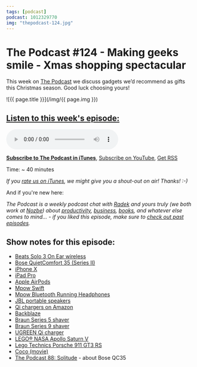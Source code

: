 ```yaml
---
tags: [podcast]
podcast: 1012329770
img: "thepodcast-124.jpg"
---
```


# The Podcast #124 - Making geeks smile - Xmas shopping spectacular

This week on [The Podcast][p] we discuss gadgets we’d recommend as gifts this Christmas season. Good luck choosing yours!

<!--More-->

![{{ page.title }}](/img/{{ page.img }})

## [Listen to this week's episode:][e]

<audio controls>
<source src="https://files.nozbe.com/podcast/124.mp3" type="audio/mpeg">
</audio>

**[Subscribe to The Podcast in iTunes][i]**, [Subscribe on YouTube][y], [Get RSS][rss]

Time: ~ 40 minutes

*If you [rate us on iTunes][i], we might give you a shout-out on air! Thanks! :-)*

And if you're new here:

*The Podcast is a weekly podcast chat with [Radek][r] and yours truly (we both work at [Nozbe][n]) about [productivity](/productivity), [business](/business), [books](/books), and whatever else comes to mind… - if you liked this episode, make sure to [check out past episodes](/podcast).*

## Show notes for this episode:

  * [Beats Solo 3 On Ear wireless](https://www.amazon.com/Beats-Solo3-Wireless-Ear-Headphones/dp/B01LZK4QRU/tag=nozbe0e-20)
  * [Bose QuietComfort 35 (Series II)](https://www.amazon.com/Bose-QuietComfort-Wireless-Headphones-Cancelling/dp/B0756CYWWD/tag=nozbe0e-20)
  * [iPhone X](https://www.apple.com/iphone-x/)
  * [iPad Pro](https://www.apple.com/lae/ipad-pro/)
  * [Apple AirPods](https://www.apple.com/lae/airpods/)
  * [Mpow Swift](https://www.amazon.es/Auriculares-Inalambricos-Deportivos-Mpow-Cancelaci%C3%B3n/dp/B00W95R2L4/tag=nozbe0e-20)
  * [Mpow Bluetooth Running Headphones](https://www.amazon.com/Mpow-Bluetooth-Headphones-Secure-Fit-Comfortable/dp/B06WD8WHTN/tag=nozbe0e-20)
  * [JBL portable speakers](https://www.jbl.com/bluetooth-speakers/)
  * [Qi chargers on Amazon](https://www.amazon.com/s/ref=nb_sb_noss_1?url=search-alias%3Delectronics&field-keywords=qi+charger&tag=nozbe0e-20)
  * [Backblaze](https://www.backblaze.com/)
  * [Braun Series 5 shaver](https://www.amazon.com/Braun-5190cc-Electric-Shaver-Station/dp/B00JA7Q4SQ/tag=nozbe0e-20)
  * [Braun Series 9 shaver](https://www.amazon.com/Braun-9-9095cc-Cleaning-Electric-Cordless/dp/B012DITQYM/tag=nozbe0e-20)
  * [UGREEN Qi charger](https://www.amazon.es/gp/product/B01GFL6MZE/tag=nozbe0e-20)
  * [LEGO® NASA Apollo Saturn V](https://shop.lego.com/en-US/LEGO-NASA-Apollo-Saturn-V-21309)
  * [Lego Technics Porsche 911 GT3 RS](https://shop.lego.com/en-US/Porsche-911-GT3-RS-42056)
  * [Coco (movie)](http://www.imdb.com/title/tt2380307/)
  * [The Podcast 88: Solitude](http://thepodcast.fm/88) - about Bose QC35

[y]: https://michael.gratis/thepodcastyt
[rss]: http://thepodcast.fm/episodes?format=RSS
[e]: http://thepodcast.fm/episodes/124

[p]: https://michael.gratis/thepodcastfm
[n]: https://nozbe.com/?a=mike
[r]: https://michael.gratis/radex
[i]: https://michael.gratis/thepodcast
[o]: https://michael.gratis/ipadonly

